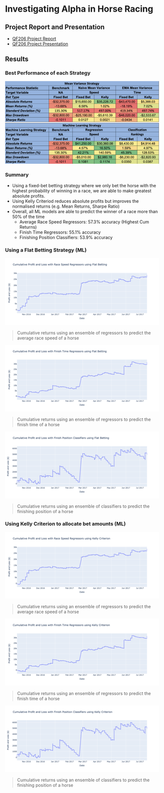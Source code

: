 # Investigating Alpha in Horse Racing

## Project Report and Presentation

- [QF206 Project Report](./report/QF206%20G1T3%20-%20Report.pdf)
- [QF206 Project Presentation](./report/QF206%20G1T3%20-%20Slides.pdf)

## Results

### Best Performance of each Strategy

![Mean Variance Strategy](./chart/result/mean_variance_compiled_result.png)
![Machine Learning Strategy](./chart/result/machine_learning_compiled_result.png)

### Summary

- Using a fixed-bet betting strategy where we only bet the horse with the highest probability of winning in a race, we are able to make greatest absolute profits.
- Using Kelly Criteriod reduces absolute profits but improves the normalised returns (e.g. Mean Returns, Sharpe Ratio)
- Overall, all ML models are able to predict the winner of a race more than 50% of the time
  - Average Race Speed Regressors: 57.3% accuracy (Highest Cum Returns)
  - Finish Time Regressors: 55.1% accuracy
  - Finishing Position Classifiers: 53.9% accuracy

### Using a Flat Betting Strategy (ML)

<img src="chart/result/fb_race_speed_result.png">

> Cumulative returns using an ensemble of regressors to predict the average race speed of a horse

<img src="chart/result/fb_finish_time_result.png">

> Cumulative returns using an ensemble of regressors to predict the finish time of a horse

<img src="chart/result/fb_finish_position_result.png">

> Cumulative returns using an ensemble of classifiers to predict the finishing position of a horse

### Using Kelly Criterion to allocate bet amounts (ML)

<img src="chart/result/kc_race_speed_result.png">

> Cumulative returns using an ensemble of regressors to predict the average race speed of a horse

<img src="chart/result/kc_finish_time_result.png">

> Cumulative returns using an ensemble of regressors to predict the finish time of a horse

<img src="chart/result/kc_finish_position_result.png">

> Cumulative returns using an ensemble of classifiers to predict the finishing position of a horse
